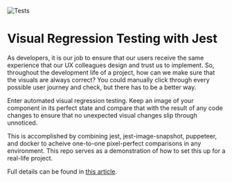 ![Tests](https://github.com/tvthatsme/visual-regression-jest/workflows/Test/badge.svg)

# Visual Regression Testing with Jest

As developers, it is our job to ensure that our users receive the same experience that our UX colleagues design and trust us to implement. So, throughout the development life of a project, how can we make sure that the visuals are always correct? You could manually click through every possible user journey and check, but there has to be a better way.

Enter automated visual regression testing. Keep an image of your component in its perfect state and compare that with the result of any code changes to ensure that no unexpected visual changes slip through unnoticed.

This is accomplished by combining jest, jest-image-snapshot, puppeteer, and docker to acheive one-to-one pixel-perfect comparisons in any environment. This repo serves as a demonstration of how to set this up for a real-life project.

Full details can be found in [this article](https://blog.logrocket.com/automated-visual-regression-testing-with-jest/).
